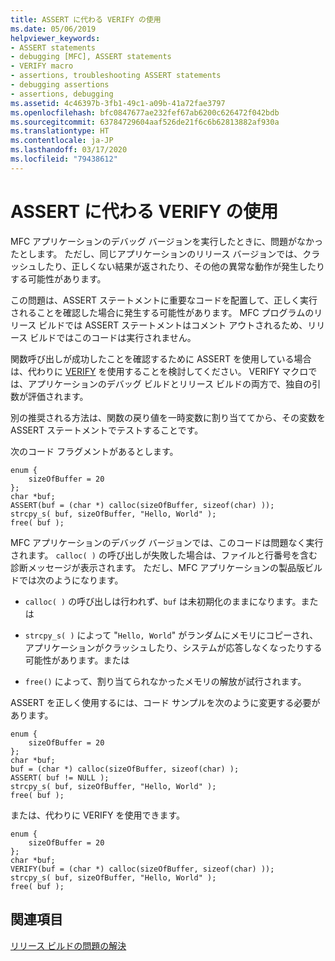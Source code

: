 ```yaml
---
title: ASSERT に代わる VERIFY の使用
ms.date: 05/06/2019
helpviewer_keywords:
- ASSERT statements
- debugging [MFC], ASSERT statements
- VERIFY macro
- assertions, troubleshooting ASSERT statements
- debugging assertions
- assertions, debugging
ms.assetid: 4c46397b-3fb1-49c1-a09b-41a72fae3797
ms.openlocfilehash: bfc0847677ae232fef67ab6200c626472f042bdb
ms.sourcegitcommit: 63784729604aaf526de21f6c6b62813882af930a
ms.translationtype: HT
ms.contentlocale: ja-JP
ms.lasthandoff: 03/17/2020
ms.locfileid: "79438612"
---
```

# <a name="using-verify-instead-of-assert"></a>ASSERT に代わる VERIFY の使用

MFC アプリケーションのデバッグ バージョンを実行したときに、問題がなかったとします。 ただし、同じアプリケーションのリリース バージョンでは、クラッシュしたり、正しくない結果が返されたり、その他の異常な動作が発生したりする可能性があります。

この問題は、ASSERT ステートメントに重要なコードを配置して、正しく実行されることを確認した場合に発生する可能性があります。 MFC プログラムのリリース ビルドでは ASSERT ステートメントはコメント アウトされるため、リリース ビルドではこのコードは実行されません。

関数呼び出しが成功したことを確認するために ASSERT を使用している場合は、代わりに [VERIFY](../mfc/reference/diagnostic-services.md#verify) を使用することを検討してください。 VERIFY マクロでは、アプリケーションのデバッグ ビルドとリリース ビルドの両方で、独自の引数が評価されます。

別の推奨される方法は、関数の戻り値を一時変数に割り当ててから、その変数を ASSERT ステートメントでテストすることです。

次のコード フラグメントがあるとします。

```
enum {
    sizeOfBuffer = 20
};
char *buf;
ASSERT(buf = (char *) calloc(sizeOfBuffer, sizeof(char) ));
strcpy_s( buf, sizeOfBuffer, "Hello, World" );
free( buf );
```

MFC アプリケーションのデバッグ バージョンでは、このコードは問題なく実行されます。 `calloc( )` の呼び出しが失敗した場合は、ファイルと行番号を含む診断メッセージが表示されます。 ただし、MFC アプリケーションの製品版ビルドでは次のようになります。

- `calloc( )` の呼び出しは行われず、`buf` は未初期化のままになります。または

- `strcpy_s( )` によって "`Hello, World`" がランダムにメモリにコピーされ、アプリケーションがクラッシュしたり、システムが応答しなくなったりする可能性があります。または

- `free()` によって、割り当てられなかったメモリの解放が試行されます。

ASSERT を正しく使用するには、コード サンプルを次のように変更する必要があります。

```
enum {
    sizeOfBuffer = 20
};
char *buf;
buf = (char *) calloc(sizeOfBuffer, sizeof(char) );
ASSERT( buf != NULL );
strcpy_s( buf, sizeOfBuffer, "Hello, World" );
free( buf );
```

または、代わりに VERIFY を使用できます。

```
enum {
    sizeOfBuffer = 20
};
char *buf;
VERIFY(buf = (char *) calloc(sizeOfBuffer, sizeof(char) ));
strcpy_s( buf, sizeOfBuffer, "Hello, World" );
free( buf );
```

## <a name="see-also"></a>関連項目

[リリース ビルドの問題の解決](fixing-release-build-problems.md)
